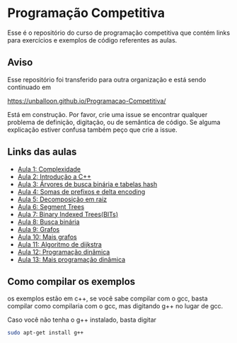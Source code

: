 # Programação Competitiva

Esse é o repositório do curso de programação competitiva que contém links para exercícios e exemplos de código referentes as aulas.

## Aviso 

Esse repositório foi transferido para outra organização e está sendo continuado em

https://unballoon.github.io/Programacao-Competitiva/

Está em construção. Por favor, crie uma issue se encontrar qualquer problema de definição, digitação, ou de semântica de código. Se alguma explicação estiver confusa também peço que crie a issue.

Links das aulas
------------

- [Aula 1: Complexidade](Aula01/README.md)
- [Aula 2: Introdução a C++](Aula02/README.md)
- [Aula 3: Árvores de busca binária e tabelas hash](Aula03/README.md)
- [Aula 4: Somas de prefixos e delta encoding](Aula04/README.md)
- [Aula 5: Decomposição em raiz](Aula05/README.md)
- [Aula 6: Segment Trees](Aula06/README.md)
- [Aula 7: Binary Indexed Trees(BITs)](Aula07/README.md)
- [Aula 8: Busca binária](Aula08/README.md)
- [Aula 9: Grafos](Aula09/README.md)
- [Aula 10: Mais grafos](Aula10/README.md)
- [Aula 11: Algoritmo de dijkstra](Aula11/README.md)
- [Aula 12: Programação dinâmica](Aula12/README.md)
- [Aula 13: Mais programação dinâmica](Aula13/README.md)

Como compilar os exemplos
-------------------------
os exemplos estão em c++, se você sabe compilar com o gcc, basta compilar como compilaria com o gcc, mas digitando g++ no lugar de gcc.

Caso você não tenha o g++ instalado, basta digitar 
```bash
sudo apt-get install g++
```
